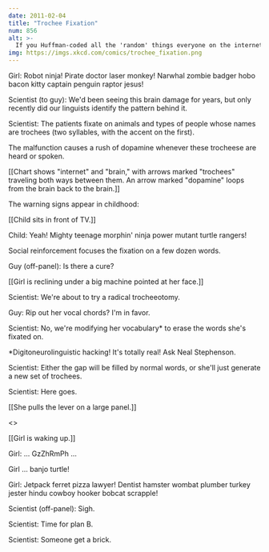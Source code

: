 ```yaml
---
date: 2011-02-04
title: "Trochee Fixation"
num: 856
alt: >-
  If you Huffman-coded all the 'random' things everyone on the internet has said over the years, you'd wind up with, like, 30 or 40 bytes *tops*.
img: https://imgs.xkcd.com/comics/trochee_fixation.png
---
```

Girl: Robot ninja! Pirate doctor laser monkey! Narwhal zombie badger hobo bacon kitty captain penguin raptor jesus!

Scientist (to guy): We'd been seeing this brain damage for years, but only recently did our linguists identify the pattern behind it.

Scientist: The patients fixate on animals and types of people whose names are trochees (two syllables, with the accent on the first).

The malfunction causes a rush of dopamine whenever these trocheese are heard or spoken.

[[Chart shows "internet" and "brain," with arrows marked "trochees" traveling both ways between them. An arrow marked "dopamine" loops from the brain back to the brain.]]

The warning signs appear in childhood:

[[Child sits in front of TV.]]

Child: Yeah! Mighty teenage morphin' ninja power mutant turtle rangers!

Social reinforcement focuses the fixation on a few dozen words.

Guy (off-panel): Is there a cure?

[[Girl is reclining under a big machine pointed at her face.]]

Scientist: We're about to try a radical trocheeotomy.

Guy: Rip out her vocal chords? I'm in favor.

Scientist: No, we're modifying her vocabulary* to erase the words she's fixated on.

*Digitoneurolinguistic hacking! It's totally real! Ask Neal Stephenson.

Scientist: Either the gap will be filled by normal words, or she'll just generate a new set of trochees.

Scientist: Here goes.

[[She pulls the lever on a large panel.]]

<<kachunk bzzzZZZZZZ>>

[[Girl is waking up.]]

Girl: ... GzZhRmPh ...

Girl ... banjo turtle!

Girl: Jetpack ferret pizza lawyer! Dentist hamster wombat plumber turkey jester hindu cowboy hooker bobcat scrapple!

Scientist (off-panel): Sigh.

Scientist: Time for plan B.

Scientist: Someone get a brick.

